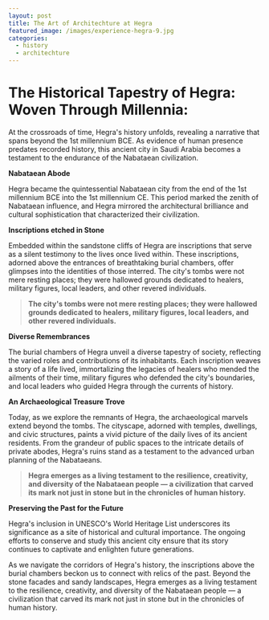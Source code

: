 ```yaml
---
layout: post
title: The Art of Architechture at Hegra
featured_image: /images/experience-hegra-9.jpg
categories:
  - history
  - architechture
---
```

# **The Historical Tapestry of Hegra: Woven Through Millennia:**

At the crossroads of time, Hegra's history unfolds, revealing a narrative that spans beyond the 1st millennium BCE. As evidence of human presence predates recorded history, this ancient city in Saudi Arabia becomes a testament to the endurance of the Nabataean civilization.

**Nabataean Abode**

Hegra became the quintessential Nabataean city from the end of the 1st millennium BCE into the 1st millennium CE. This period marked the zenith of Nabataean influence, and Hegra mirrored the architectural brilliance and cultural sophistication that characterized their civilization.

**Inscriptions etched in Stone**

Embedded within the sandstone cliffs of Hegra are inscriptions that serve as a silent testimony to the lives once lived within. These inscriptions, adorned above the entrances of breathtaking burial chambers, offer glimpses into the identities of those interred. The city's tombs were not mere resting places; they were hallowed grounds dedicated to healers, military figures, local leaders, and other revered individuals.

> **The city's tombs were not mere resting places; they were hallowed grounds dedicated to healers, military figures, local leaders, and other revered individuals.**

**Diverse Remembrances**

The burial chambers of Hegra unveil a diverse tapestry of society, reflecting the varied roles and contributions of its inhabitants. Each inscription weaves a story of a life lived, immortalizing the legacies of healers who mended the ailments of their time, military figures who defended the city's boundaries, and local leaders who guided Hegra through the currents of history.

**An Archaeological Treasure Trove**

Today, as we explore the remnants of Hegra, the archaeological marvels extend beyond the tombs. The cityscape, adorned with temples, dwellings, and civic structures, paints a vivid picture of the daily lives of its ancient residents. From the grandeur of public spaces to the intricate details of private abodes, Hegra's ruins stand as a testament to the advanced urban planning of the Nabataeans.

> **Hegra emerges as a living testament to the resilience, creativity, and diversity of the Nabataean people — a civilization that carved its mark not just in stone but in the chronicles of human history.**

**Preserving the Past for the Future**

Hegra's inclusion in UNESCO's World Heritage List underscores its significance as a site of historical and cultural importance. The ongoing efforts to conserve and study this ancient city ensure that its story continues to captivate and enlighten future generations.

As we navigate the corridors of Hegra's history, the inscriptions above the burial chambers beckon us to connect with relics of the past. Beyond the stone facades and sandy landscapes, Hegra emerges as a living testament to the resilience, creativity, and diversity of the Nabataean people — a civilization that carved its mark not just in stone but in the chronicles of human history.